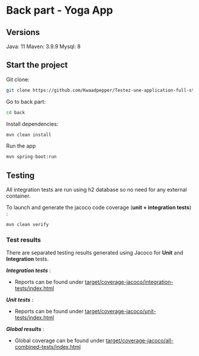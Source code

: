 # Back part - Yoga App

## Versions

Java: 11
Maven: 3.9.9
Mysql: 8

## Start the project

Git clone:

```sh
git clone https://github.com/Kwaadpepper/Testez-une-application-full-stack
```

Go to back part:

```sh
cd back
```

Install dependencies:

```sh
mvn clean install
```

Run the app

```sh
mvn spring-boot:run
```

## Testing

All integration tests are run using h2 database so no need for any external container.

To launch and generate the jacoco code coverage (**unit + integration tests**) :

```sh
mvn clean verify
```

### Test results

There are separated testing results generated using Jacoco for **Unit** and **Integration** tests.

***Integration tests*** :

- Reports can be found under [target/coverage-jacoco/integration-tests/index.html](target/coverage-jacoco/integration-tests/index.html)

***Unit tests*** :

- Reports can be found under [target/coverage-jacoco/unit-tests/index.html](target/coverage-jacoco/unit-tests/index.html)

***Global results*** :

- Global coverage can be found under [target/coverage-jacoco/all-combined-tests/index.html](target/coverage-jacoco/all-combined-tests/index.html)
